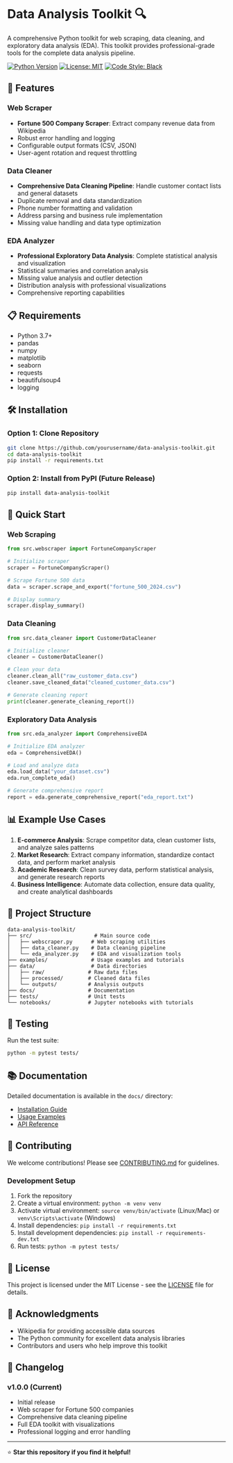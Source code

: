 # Data Analysis Toolkit 🔍

A comprehensive Python toolkit for web scraping, data cleaning, and exploratory data analysis (EDA). This toolkit provides professional-grade tools for the complete data analysis pipeline.

[![Python Version](https://img.shields.io/badge/python-3.7%2B-blue.svg)](https://python.org)
[![License: MIT](https://img.shields.io/badge/License-MIT-yellow.svg)](https://opensource.org/licenses/MIT)
[![Code Style: Black](https://img.shields.io/badge/code%20style-black-000000.svg)](https://github.com/psf/black)

## 🚀 Features

### Web Scraper
- **Fortune 500 Company Scraper**: Extract company revenue data from Wikipedia
- Robust error handling and logging
- Configurable output formats (CSV, JSON)
- User-agent rotation and request throttling

### Data Cleaner
- **Comprehensive Data Cleaning Pipeline**: Handle customer contact lists and general datasets
- Duplicate removal and data standardization
- Phone number formatting and validation
- Address parsing and business rule implementation
- Missing value handling and data type optimization

### EDA Analyzer
- **Professional Exploratory Data Analysis**: Complete statistical analysis and visualization
- Statistical summaries and correlation analysis
- Missing value analysis and outlier detection
- Distribution analysis with professional visualizations
- Comprehensive reporting capabilities

## 📋 Requirements

- Python 3.7+
- pandas
- numpy
- matplotlib
- seaborn
- requests
- beautifulsoup4
- logging

## 🛠️ Installation

### Option 1: Clone Repository
```bash
git clone https://github.com/yourusername/data-analysis-toolkit.git
cd data-analysis-toolkit
pip install -r requirements.txt
```

### Option 2: Install from PyPI (Future Release)
```bash
pip install data-analysis-toolkit
```

## 🎯 Quick Start

### Web Scraping
```python
from src.webscraper import FortuneCompanyScraper

# Initialize scraper
scraper = FortuneCompanyScraper()

# Scrape Fortune 500 data
data = scraper.scrape_and_export("fortune_500_2024.csv")

# Display summary
scraper.display_summary()
```

### Data Cleaning
```python
from src.data_cleaner import CustomerDataCleaner

# Initialize cleaner
cleaner = CustomerDataCleaner()

# Clean your data
cleaner.clean_all("raw_customer_data.csv")
cleaner.save_cleaned_data("cleaned_customer_data.csv")

# Generate cleaning report
print(cleaner.generate_cleaning_report())
```

### Exploratory Data Analysis
```python
from src.eda_analyzer import ComprehensiveEDA

# Initialize EDA analyzer
eda = ComprehensiveEDA()

# Load and analyze data
eda.load_data("your_dataset.csv")
eda.run_complete_eda()

# Generate comprehensive report
report = eda.generate_comprehensive_report("eda_report.txt")
```

## 📊 Example Use Cases

1. **E-commerce Analysis**: Scrape competitor data, clean customer lists, and analyze sales patterns
2. **Market Research**: Extract company information, standardize contact data, and perform market analysis
3. **Academic Research**: Clean survey data, perform statistical analysis, and generate research reports
4. **Business Intelligence**: Automate data collection, ensure data quality, and create analytical dashboards

## 📁 Project Structure

```
data-analysis-toolkit/
├── src/                    # Main source code
│   ├── webscraper.py      # Web scraping utilities
│   ├── data_cleaner.py    # Data cleaning pipeline
│   └── eda_analyzer.py    # EDA and visualization tools
├── examples/              # Usage examples and tutorials
├── data/                  # Data directories
│   ├── raw/              # Raw data files
│   ├── processed/        # Cleaned data files
│   └── outputs/          # Analysis outputs
├── docs/                 # Documentation
├── tests/                # Unit tests
└── notebooks/            # Jupyter notebooks with tutorials
```

## 🧪 Testing

Run the test suite:

```bash
python -m pytest tests/
```

## 📚 Documentation

Detailed documentation is available in the `docs/` directory:

- [Installation Guide](https://github.com/poornavenkatn08/Python_Pandas-Data-Analysis-Portfolio/blob/main/docs/Installation.md)
- [Usage Examples](https://github.com/poornavenkatn08/Python_Pandas-Data-Analysis-Portfolio/blob/main/docs/usage.md)
- [API Reference](https://github.com/poornavenkatn08/Python_Pandas-Data-Analysis-Portfolio/blob/main/docs/api_reference.md)


## 🤝 Contributing

We welcome contributions! Please see [CONTRIBUTING.md](CONTRIBUTING.md) for guidelines.

### Development Setup

1. Fork the repository
2. Create a virtual environment: `python -m venv venv`
3. Activate virtual environment: `source venv/bin/activate` (Linux/Mac) or `venv\Scripts\activate` (Windows)
4. Install dependencies: `pip install -r requirements.txt`
5. Install development dependencies: `pip install -r requirements-dev.txt`
6. Run tests: `python -m pytest tests/`

## 📜 License

This project is licensed under the MIT License - see the [LICENSE](LICENSE) file for details.

## 🙏 Acknowledgments

- Wikipedia for providing accessible data sources
- The Python community for excellent data analysis libraries
- Contributors and users who help improve this toolkit


## 🔄 Changelog

### v1.0.0 (Current)
- Initial release
- Web scraper for Fortune 500 companies
- Comprehensive data cleaning pipeline
- Full EDA toolkit with visualizations
- Professional logging and error handling

---

⭐ **Star this repository if you find it helpful!**


```python

```
